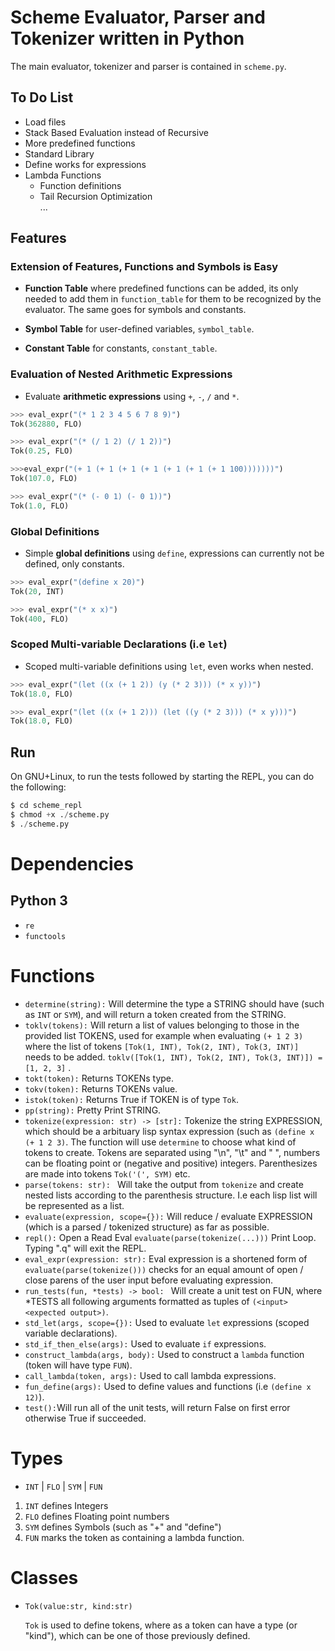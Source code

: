 # Scheme Evaluator, Parser and Tokenizer written in Python

The main evaluator, tokenizer and parser is contained in `scheme.py`. 

## To Do List

- Load files
- Stack Based Evaluation instead of Recursive
- More predefined functions 
 - Standard Library
- Define works for expressions
- Lambda Functions 
  - Function definitions
  - Tail Recursion Optimization  
...

## Features

### Extension of Features, Functions and Symbols is Easy 

- **Function Table** where predefined functions can be added, its only
  needed to add them in `function_table` for them to be recognized by
  the evaluator. The same goes for symbols and constants.

- **Symbol Table** for user-defined variables, `symbol_table`.

- **Constant Table** for constants, `constant_table`.

### Evaluation of Nested Arithmetic Expressions

- Evaluate **arithmetic expressions** using `+`, `-`, `/` and `*`.

```python
>>> eval_expr("(* 1 2 3 4 5 6 7 8 9)")
Tok(362880, FLO)

>>> eval_expr("(* (/ 1 2) (/ 1 2))")
Tok(0.25, FLO)

>>>eval_expr("(+ 1 (+ 1 (+ 1 (+ 1 (+ 1 (+ 1 (+ 1 100)))))))")
Tok(107.0, FLO)

>>> eval_expr("(* (- 0 1) (- 0 1))")
Tok(1.0, FLO)
```

### Global Definitions 

- Simple **global definitions** using `define`, expressions can currently not be defined, only constants.

```python
>>> eval_expr("(define x 20)")
Tok(20, INT)

>>> eval_expr("(* x x)")
Tok(400, FLO)
```

### Scoped Multi-variable Declarations (i.e `let`)

- Scoped multi-variable definitions using `let`, even works when nested.

```python
>>> eval_expr("(let ((x (+ 1 2)) (y (* 2 3))) (* x y))")
Tok(18.0, FLO)

>>> eval_expr("(let ((x (+ 1 2))) (let ((y (* 2 3))) (* x y)))")
Tok(18.0, FLO)
```

## Run

On GNU+Linux, to run the tests followed by starting the REPL, you can
do the following:

```python
$ cd scheme_repl
$ chmod +x ./scheme.py 
$ ./scheme.py
```

Dependencies
============

## Python 3
 - `re`
 - `functools`

Functions
=========
- `determine(string):` Will determine the type a STRING should have
  (such as `INT` or `SYM`), and will return a token created from the
  STRING.
- `toklv(tokens):` Will return a list of values belonging to those in
  the provided list TOKENS, used for example when evaluating `(+ 1 2
  3)` where the list of tokens `[Tok(1, INT), Tok(2, INT), Tok(3,
  INT)]` needs to be added. `toklv([Tok(1, INT), Tok(2, INT), Tok(3,
  INT)]) = [1, 2, 3]` .
- `tokt(token):` Returns TOKENs type.
- `tokv(token):` Returns TOKENs value.
- `istok(token):` Returns True if TOKEN is of type `Tok`.
- `pp(string):` Pretty Print STRING.
- `tokenize(expression: str) -> [str]:` Tokenize the string
  EXPRESSION, which should be a arbituary lisp syntax expression (such
  as `(define x (+ 1 2 3)`. The function will use `determine` to
  choose what kind of tokens to create. Tokens are separated using
  "\n", "\t" and " ", numbers can be floating point or (negative and
  positive) integers. Parenthesizes are made into tokens `Tok('(',
  SYM)` etc.
- `parse(tokens: str): ` Will take the output from `tokenize`
  and create nested lists according to the parenthesis structure. I.e
  each lisp list will be represented as a list.
- `evaluate(expression, scope={}):` Will reduce / evaluate EXPRESSION (which is a
  parsed / tokenized structure) as far as possible.
- `repl():` Open a Read Eval `evaluate(parse(tokenize(...)))` Print
  Loop. Typing ".q" will exit the REPL.
- `eval_expr(expression: str):` Eval expression is a shortened form of
`evaluate(parse(tokenize()))` checks for an equal amount of open /
close parens of the user input before evaluating expression.
- `run_tests(fun, *tests) -> bool: ` Will create a unit test on FUN,
  where *TESTS all following arguments formatted as tuples of
  `(<input> <expected output>)`.
- `std_let(args, scope={}):` Used to evaluate `let` expressions
  (scoped variable declarations).
- `std_if_then_else(args):` Used to evaluate `if` expressions.
- `construct_lambda(args, body):` Used to construct a `lambda`
  function (token will have type `FUN`).
- `call_lambda(token, args):` Used to call lambda expressions.
- `fun_define(args):` Used to define values and functions (i.e
  `(define x 12)`).
- `test():`Will run all of the unit tests,
  will return False on first error otherwise True if succeeded.

Types
=====
- `INT` | `FLO` | `SYM` | `FUN`

1. `INT` defines Integers
2. `FLO` defines Floating point numbers
3. `SYM` defines Symbols (such as "+" and "define")
4. `FUN` marks the token as containing a lambda function.

Classes
=======
- `Tok(value:str, kind:str)`

	`Tok` is used to define tokens, where as a token can have a type
    (or "kind"), which can be one of those previously defined. 

